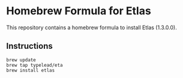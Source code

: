 # Homebrew Formula for Etlas

This repository contains a homebrew formula to install Etlas (1.3.0.0).

## Instructions

```
brew update
brew tap typelead/eta
brew install etlas
``` 